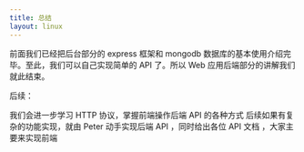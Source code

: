 ```yaml
---
title: 总结
layout: linux
---
```


前面我们已经把后台部分的 express 框架和 mongodb 数据库的基本使用介绍完毕。至此，我们可以自己实现简单的 API 了。所以 Web 应用后端部分的讲解我们就此结束。

后续：

我们会进一步学习 HTTP 协议，掌握前端操作后端 API 的各种方式
后续如果有复杂的功能实现，就由 Peter 动手实现后端 API ，同时给出各位 API 文档 ，大家主要来实现前端

